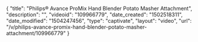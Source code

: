{
    "title": "Philips&reg; Avance ProMix Hand Blender Potato Masher Attachment",
    "description": "",
    "videoid": "109966779",
    "date_created": "1502518311",
    "date_modified": "1504247456",
    "type": "captivate",
    "layout": "video",
    "url": "\/v\/philips-avance-promix-hand-blender-potato-masher-attachment\/109966779"
}